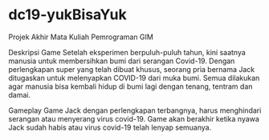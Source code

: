# dc19-yukBisaYuk
Projek Akhir Mata Kuliah Pemrograman GIM

Deskripsi Game 
Setelah eksperimen berpuluh-puluh tahun, kini saatnya manusia untuk membersihkan bumi dari serangan Covid-19. Dengan perlengkapan super yang telah dibuat khusus, seorang pria bernama Jack ditugaskan untuk melenyapkan COVID-19 dari muka bumi. Semua dilakukan agar manusia bisa kembali hidup di bumi lagi dengan tenang, tentram dan damai.

Gameplay Game
Jack dengan perlengkapan terbangnya, harus menghindari serangan atau menyerang virus covid-19. Game akan berakhir ketika nyawa Jack sudah habis atau virus covid-19 telah lenyap semuanya.
